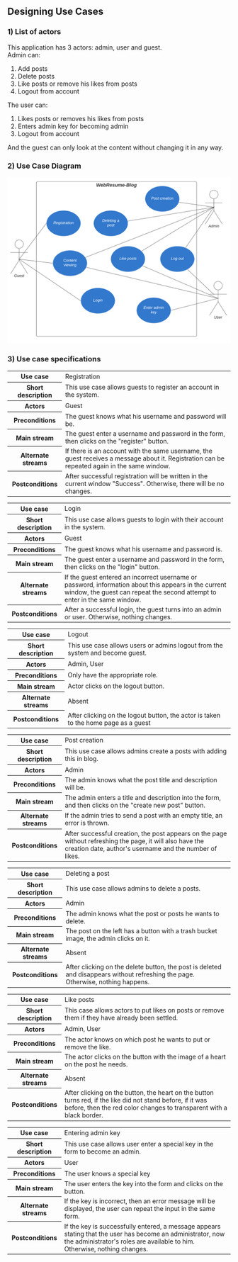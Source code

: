 ## Designing Use Cases
### 1) List of actors 
This application has 3 actors: admin, user and guest. \
Admin can:
1) Add posts
2) Delete posts
3) Like posts or remove his likes from posts
4) Logout from account

The user can: 
1) Likes posts or removes his likes from posts
2) Enters admin key for becoming admin
3) Logout from account 

And the guest can only look at the content without changing it in any way.
### 2) Use Case Diagram

![](pictures/UseCases.png)

### 3) Use case specifications

<table>
  <tr>
    <th>Use case</th>
    <td>Registration</td>
  </tr>
  <tr>
    <th>Short description</th>
    <td>This use case allows guests to register an account in the system.</td>
  </tr>
  <tr>
    <th>Actors</th>
    <td>Guest</td>
  </tr>
  <tr>
    <th>Preconditions</th>
    <td>The guest knows what his username and password will be.</td>
  </tr>
  <tr>
    <th>Main stream</th>
    <td>The guest enter a username and password in the form, then clicks on the "register" button.</td>
  </tr>
  <tr>
    <th>Alternate streams</th>
    <td>If there is an account with the same username, the guest receives a message about it. Registration can be repeated again in the same window.</td>
  </tr>
  <tr>
    <th>Postconditions</th>
    <td>After successful registration will be written in the current window "Success". Otherwise, there will be no changes.</td>
  </tr>
</table>

<table>
  <tr>
    <th>Use case</th>
    <td>Login</td>
  </tr>
  <tr>
    <th>Short description</th>
    <td>This use case allows guests to login with their account in the system.</td>
  </tr>
  <tr>
    <th>Actors</th>
    <td>Guest</td>
  </tr>
  <tr>
    <th>Preconditions</th>
    <td>The guest knows what his username and password is.</td>
  </tr>
  <tr>
    <th>Main stream</th>
    <td>The guest enter a username and password in the form, then clicks on the "login" button.</td>
  </tr>
  <tr>
    <th>Alternate streams</th>
    <td>If the guest entered an incorrect username or password, information about this appears in the current window, the guest can repeat the second attempt to enter in the same window.</td>
    
  </tr>
  <tr>
    <th>Postconditions</th>
    <td>After a successful login, the guest turns into an admin or user. Otherwise, nothing changes.</td>
  </tr>
</table>

<table>
  <tr>
    <th>Use case</th>
    <td>Logout</td>
  </tr>
  <tr>
    <th>Short description</th>
    <td>This use case allows users or admins logout from the system and become guest.</td>
  </tr>
  <tr>
    <th>Actors</th>
    <td>Admin, User</td>
  </tr>
  <tr>
    <th>Preconditions</th>
    <td>Only have the appropriate role.</td>
  </tr>
  <tr>
    <th>Main stream</th>
    <td>Actor clicks on the logout button.</td>
  </tr>
  <tr>
    <th>Alternate streams</th>
    <td>Absent</td>
  </tr>
  <tr>
    <th>Postconditions</th>
    <td>After clicking on the logout button, the actor is taken to the home page as a guest</td>
  </tr>
</table>

<table>
  <tr>
    <th>Use case</th>
    <td>Post creation</td>
  </tr>
  <tr>
    <th>Short description</th>
    <td>This use case allows admins create a posts with adding this in blog.</td>
  </tr>
  <tr>
    <th>Actors</th>
    <td>Admin</td>
  </tr>
  <tr>
    <th>Preconditions</th>
    <td>The admin knows what the post title and description will be.</td>
  </tr>
  <tr>
    <th>Main stream</th>
    <td>The admin enters a title and description into the form, and then clicks on the "create new post" button.</td>
  </tr>
  <tr>
    <th>Alternate streams</th>
    <td>If the admin tries to send a post with an empty title, an error is thrown.</td>
  </tr>
  <tr>
    <th>Postconditions</th>
    <td>After successful creation, the post appears on the page without refreshing the page, it will also have the creation date, author's username and the number of likes.</td>
  </tr>
</table>

<table>
  <tr>
    <th>Use case</th>
    <td>Deleting a post</td>
  </tr>
  <tr>
    <th>Short description</th>
    <td>This use case allows admins to delete a posts.</td>
  </tr>
  <tr>
    <th>Actors</th>
    <td>Admin</td>
  </tr>
  <tr>
    <th>Preconditions</th>
    <td>The admin knows what the post or posts he wants to delete.</td>
  </tr>
  <tr>
    <th>Main stream</th>
    <td>The post on the left has a button with a trash bucket image, the admin clicks on it.</td>
  </tr>
  <tr>
    <th>Alternate streams</th>
    <td>Absent</td>
  </tr>
  <tr>
    <th>Postconditions</th>
    <td>After clicking on the delete button, the post is deleted and disappears without refreshing the page. Otherwise, nothing happens.</td>
  </tr>
</table>

<table>
  <tr>
    <th>Use case</th>
    <td>Like posts</td>
  </tr>
  <tr>
    <th>Short description</th>
    <td>This case allows actors to put likes on posts or remove them if they have already been settled.</td>
  </tr>
  <tr>
    <th>Actors</th>
    <td>Admin, User</td>
  </tr>
  <tr>
    <th>Preconditions</th>
    <td>The actor knows on which post he wants to put or remove the like.</td>
  </tr>
  <tr>
    <th>Main stream</th>
    <td>The actor clicks on the button with the image of a heart on the post he needs.</td>
  </tr>
  <tr>
    <th>Alternate streams</th>
    <td>Absent</td>
  </tr>
  <tr>
    <th>Postconditions</th>
    <td>After clicking on the button, the heart on the button turns red, if the like did not stand before, if it was before, then the red color changes to transparent with a black border.</td>
  </tr>
</table>

<table>
  <tr>
    <th>Use case</th>
    <td>Entering admin key</td>
  </tr>
  <tr>
    <th>Short description</th>
    <td>This use case allows user enter a special key in the form to become an admin.</td>
  </tr>
  <tr>
    <th>Actors</th>
    <td>User</td>
  </tr>
  <tr>
    <th>Preconditions</th>
    <td>The user knows a special key</td>
  </tr>
  <tr>
    <th>Main stream</th>
    <td>The user enters the key into the form and clicks on the button.</td>
  </tr>
  <tr>
    <th>Alternate streams</th>
    <td>If the key is incorrect, then an error message will be displayed, the user can repeat the input in the same form.</td>
  </tr>
  <tr>
    <th>Postconditions</th>
    <td>If the key is successfully entered, a message appears stating that the user has become an administrator, now the administrator's roles are available to him. Otherwise, nothing changes.</td>
  </tr>
</table>
